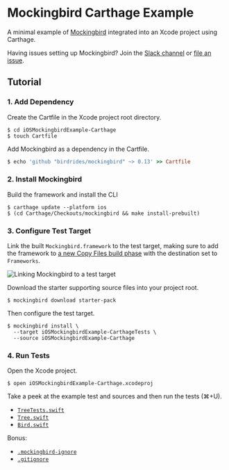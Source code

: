 # Mockingbird Carthage Example

A minimal example of [Mockingbird](https://github.com/birdrides/mockingbird) integrated into an Xcode project using
Carthage.

Having issues setting up Mockingbird? Join the [Slack channel](https://slofile.com/slack/birdopensource) or
[file an issue](https://github.com/birdrides/mockingbird/issues/new/choose).

## Tutorial

### 1. Add Dependency

Create the Cartfile in the Xcode project root directory.

```console
$ cd iOSMockingbirdExample-Carthage
$ touch Cartfile
```

Add Mockingbird as a dependency in the Cartfile.

```ruby
$ echo 'github "birdrides/mockingbird" ~> 0.13' >> Cartfile
```

### 2. Install Mockingbird

Build the framework and install the CLI

```console
$ carthage update --platform ios
$ (cd Carthage/Checkouts/mockingbird && make install-prebuilt)
```

### 3. Configure Test Target

Link the built `Mockingbird.framework` to the test target, making sure to add the framework to [a new Copy Files build phase](https://github.com/birdrides/mockingbird/wiki/Linking-Test-Targets) with the destination set to `Frameworks`.

![Linking Mockingbird to a test target](https://github.com/birdrides/mockingbird/wiki/images/Linking-Test-Targets/test-target-build-phases.png)

Download the starter supporting source files into your project root.

```console
$ mockingbird download starter-pack
```

Then configure the test target.

```console
$ mockingbird install \
  --target iOSMockingbirdExample-CarthageTests \
  --source iOSMockingbirdExample-Carthage
```

### 4. Run Tests

Open the Xcode project.

```console
$ open iOSMockingbirdExample-Carthage.xcodeproj
```

Take a peek at the example test and sources and then run the tests (⌘+U).

- [`TreeTests.swift`](iOSMockingbirdExample-CarthageTests/TreeTests.swift)
- [`Tree.swift`](iOSMockingbirdExample-Carthage/Tree.swift)
- [`Bird.swift`](iOSMockingbirdExample-Carthage/Bird.swift)

Bonus: 
- [`.mockingbird-ignore`](iOSMockingbirdExample-Carthage/.mockingbird-ignore)
- [`.gitignore`](.gitignore)
